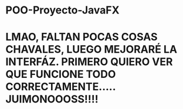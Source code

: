 ﻿# POO-Proyecto-JavaFX

# LMAO, FALTAN POCAS COSAS CHAVALES, LUEGO MEJORARÉ LA INTERFÁZ. PRIMERO QUIERO VER QUE FUNCIONE TODO CORRECTAMENTE..... JUIMONOOOSS!!!!
